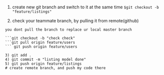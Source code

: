 1) create new git branch and switch to it at the same time
```$git checkout -b "feature/listings"```

2) check your teammate branch, by pulling it from remote(github)

```git status shows that u r on master
you dont pull the branch to replace ur local master branch

```git checkout -b "check check"
```git pull origin feature/users
``` git push origin feature/users

3) git add .
4) git commit -m "listing model done"
5) git push origin feature/listings
# create remote branch, and push my code there